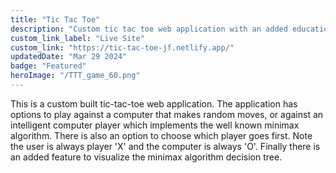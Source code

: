 ```yaml
---
title: "Tic Tac Toe"
description: "Custom tic tac toe web application with an added educational feature for the minimax algorithm."
custom_link_label: "Live Site"
custom_link: "https://tic-tac-toe-jf.netlify.app/"
updatedDate: "Mar 29 2024"
badge: "Featured"
heroImage: "/TTT_game_60.png"
---
```


This is a custom built tic-tac-toe web application. The application has options to play against a computer that makes random moves, or against an intelligent computer player which implements the well known minimax algorithm. There is also an option to choose which player goes first. Note the user is always player 'X' and the computer is always 'O'. Finally there is an added feature to visualize the minimax algorithm decision tree.